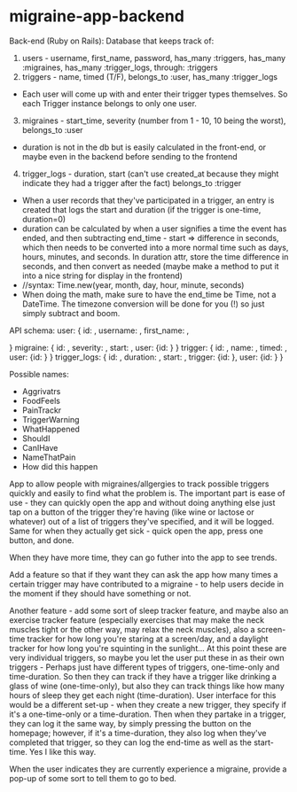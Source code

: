 # migraine-app-backend

Back-end (Ruby on Rails):
Database that keeps track of:
1. users - username, first_name, password,
has_many :triggers, has_many :migraines, has_many :trigger_logs, through: :triggers
2. triggers - name, timed (T/F),
belongs_to :user, has_many :trigger_logs
  - Each user will come up with and enter their trigger types themselves. So each Trigger instance belongs to only one user.
3. migraines - start_time, severity (number from 1 - 10, 10 being the worst),
belongs_to :user
  - duration is not in the db but is easily calculated in the front-end, or maybe even in the backend before sending to the frontend
4. trigger_logs - duration, start (can't use created_at because they might indicate they had a trigger after the fact)
belongs_to :trigger
  - When a user records that they've participated in a trigger, an entry is created that logs the start and duration (if the trigger is one-time, duration=0)
  - duration can be calculated by when a user signifies a time the event has ended, and then subtracting end_time - start => difference in seconds, which then needs to be converted into a more normal time such as days, hours, minutes, and seconds. In duration attr, store the time difference in seconds, and then convert as needed (maybe make a method to put it into a nice string for display in the frontend)
  - //syntax: Time.new(year, month, day, hour, minute, seconds)
  - When doing the math, make sure to have the end_time be Time, not a DateTime. The timezone conversion will be done for you (!) so just simply subtract and boom.

API schema:
user: {
  id: ,
  username: ,
  first_name: ,
  <!-- triggers: [id: ],
  trigger_logs: [id: ],
  migraines: [id: ] -->
}
migraine: {
  id: ,
  severity: ,
  start: ,
  user: {id: }
}
trigger: {
  id: ,
  name: ,
  timed: ,
  user: {id: }
}
trigger_logs: {
  id: ,
  duration: ,
  start: ,
  trigger: {id: },
  user: {id: }
}


  Possible names:
  - Aggrivatrs
  - FoodFeels
  - PainTrackr
  - TriggerWarning
  - WhatHappened
  - ShouldI
  - CanIHave
  - NameThatPain
  - How did this happen

  App to allow people with migraines/allgergies to track possible triggers quickly and easily to find what the problem is. The important part is ease of use - they can quickly open the app and without doing anything else just tap on a button of the trigger they're having (like wine or lactose or whatever) out of a list of triggers they've specified, and it will be logged. Same for when they actually get sick - quick open the app, press one button, and done.

  When they have more time, they can go futher into the app to see trends.

  Add a feature so that if they want they can ask the app how many times a certain trigger may have contributed to a migraine - to help users decide in the moment if they should have something or not.

  Another feature - add some sort of sleep tracker feature, and maybe also an exercise tracker feature (especially exercises that may make the neck muscles tight or the other way, may relax the neck muscles), also a screen-time tracker for how long you're staring at a screen/day, and a daylight tracker for how long you're squinting in the sunlight...
  At this point these are very individual triggers, so maybe you let the user put these in as their own triggers -
  Perhaps just have different types of triggers, one-time-only and time-duration. So then they can track if they have a trigger like drinking a glass of wine (one-time-only), but also they can track things like how many hours of sleep they get each night (time-duration).
  User interface for this would be a different set-up - when they create a new trigger, they specify if it's a one-time-only or a time-duration. Then when they partake in a trigger, they can log it the same way, by simply pressing the button on the homepage; however, if it's a time-duration, they also log when they've completed that trigger, so they can log the end-time as well as the start-time. Yes I like this way.

  When the user indicates they are currently experience a migraine, provide a pop-up of some sort to tell them to go to bed.

